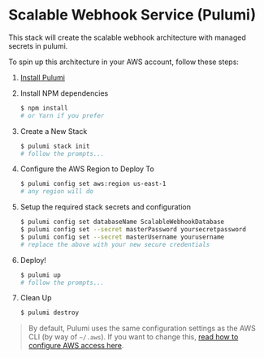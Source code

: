 # Scalable Webhook Service (Pulumi)

This stack will create the scalable webhook architecture with managed secrets in pulumi.

To spin up this architecture in your AWS account, follow these steps:

1. [Install Pulumi](https://www.pulumi.com/docs/get-started/install/)

2. Install NPM dependencies

    ```bash
    $ npm install
    # or Yarn if you prefer
    ```

3. Create a New Stack

    ```bash
    $ pulumi stack init
    # follow the prompts...
    ```

4. Configure the AWS Region to Deploy To

    ```bash
    $ pulumi config set aws:region us-east-1
    # any region will do
    ```

5. Setup the required stack secrets and configuration

    ```bash
    $ pulumi config set databaseName ScalableWebhookDatabase
    $ pulumi config set --secret masterPassword yoursecretpassword
    $ pulumi config set --secret masterUsername yourusername
    # replace the above with your new secure credentials
    ```

6. Deploy!

    ```bash
    $ pulumi up
    # follow the prompts...
    ```

7. Clean Up

    ```bash
    $ pulumi destroy
    ```

> By default, Pulumi uses the same configuration settings as the AWS CLI (by way of `~/.aws`). If you want to
> change this, [read how to configure AWS access here](https://www.pulumi.com/docs/intro/cloud-providers/aws/setup/).
